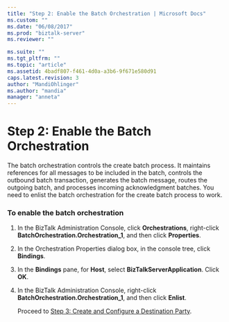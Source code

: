 ```yaml
---
title: "Step 2: Enable the Batch Orchestration | Microsoft Docs"
ms.custom: ""
ms.date: "06/08/2017"
ms.prod: "biztalk-server"
ms.reviewer: ""

ms.suite: ""
ms.tgt_pltfrm: ""
ms.topic: "article"
ms.assetid: 4badf807-f461-4d0a-a3b6-9f671e580d91
caps.latest.revision: 3
author: "MandiOhlinger"
ms.author: "mandia"
manager: "anneta"
---
```

# Step 2: Enable the Batch Orchestration
The batch orchestration controls the create batch process. It maintains references for all messages to be included in the batch, controls the outbound batch transaction, generates the batch message, routes the outgoing batch, and processes incoming acknowledgment batches. You need to enlist the batch orchestration for the create batch process to work.  
  
### To enable the batch orchestration  
  
1. In the BizTalk Administration Console, click **Orchestrations**, right-click **BatchOrchestration.Orchestration_1**, and then click **Properties**.  
  
2. In the Orchestration Properties dialog box, in the console tree, click **Bindings**.  
  
3. In the **Bindings** pane, for **Host**, select **BizTalkServerApplication**. Click **OK**.  
  
4. In the BizTalk Administration Console, right-click **BatchOrchestration.Orchestration_1**, and then click **Enlist**.  
  
   Proceed to [Step 3: Create and Configure a Destination Party](../../adapters-and-accelerators/accelerator-hl7/step-3-create-and-configure-a-destination-party.md).